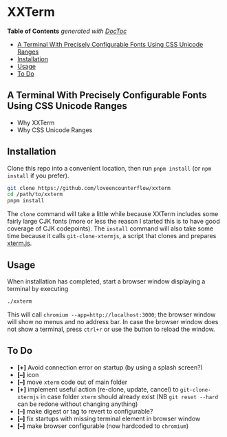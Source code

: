 


# XXTerm




<!-- START doctoc generated TOC please keep comment here to allow auto update -->
<!-- DON'T EDIT THIS SECTION, INSTEAD RE-RUN doctoc TO UPDATE -->
**Table of Contents**  *generated with [DocToc](https://github.com/thlorenz/doctoc)*

- [A Terminal With Precisely Configurable Fonts Using CSS Unicode Ranges](#a-terminal-with-precisely-configurable-fonts-using-css-unicode-ranges)
- [Installation](#installation)
- [Usage](#usage)
- [To Do](#to-do)

<!-- END doctoc generated TOC please keep comment here to allow auto update -->

## A Terminal With Precisely Configurable Fonts Using CSS Unicode Ranges

* Why XXTerm
* Why CSS Unicode Ranges

## Installation

Clone this repo into a convenient location, then run `pnpm install` (or `npm install` if you prefer).

```bash
git clone https://github.com/loveencounterflow/xxterm
cd /path/to/xxterm
pnpm install
```

The `clone` command will take a little while because XXTerm includes some fairly large CJK fonts (more or
less the reason I started this is to have good coverage of CJK codepoints). The `install` command will also
take some time because it calls `git-clone-xtermjs`, a script that clones and prepares
[xterm.js](https://github.com/xtermjs/xterm.js).

## Usage

When installation has completed, start a browser window displaying a terminal by executing

```bash
./xxterm
```

This will call `chromium --app=http://localhost:3000`; the browser window will show no menus and no address
bar. In case the browser window does not show a terminal, press `ctrl+r` or use the button to reload the
window.


## To Do

* **[+]** Avoid connection error on startup (by using a splash screen?)
* **[–]** icon
* **[–]** move `xterm` code out of main folder
* **[+]** implement useful action (re-clone, update, cancel) to `git-clone-xtermjs` in case folder `xterm`
  should already exist (NB `git reset --hard` can be redone without changing anything)
* **[–]** make digest or tag to revert to configurable?
* **[–]** fix startups with missing terminal element in browser window
* **[–]** make browser configurable (now hardcoded to `chromium`)






